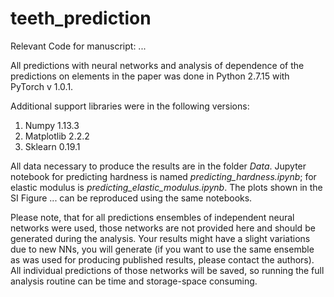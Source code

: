 # teeth_prediction

Relevant Code for manuscript: ...

All predictions with neural networks and analysis of dependence of the predictions on elements in the paper was done in Python 2.7.15 with PyTorch v 1.0.1. 

Additional support libraries were in the following versions:

1. Numpy 1.13.3
2. Matplotlib 2.2.2
3. Sklearn 0.19.1

All data necessary to produce the results are in the folder *Data*. Jupyter notebook for predicting hardness is named *predicting_hardness.ipynb*; for elastic modulus is *predicting_elastic_modulus.ipynb*. The plots shown in the SI Figure ... can be reproduced using the same notebooks. 

Please note, that for all predictions ensembles of independent neural networks were used, those networks are not provided here and should be generated during the analysis. Your results might have a slight variations due to new NNs, you will generate (if you want to use the same ensemble as was used for producing published results, please contact the authors). All individual predictions of those networks will be saved, so running the full analysis routine can be time and storage-space consuming.
